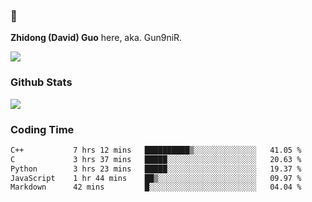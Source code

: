### 👋 

**Zhidong (David) Guo** here, aka. Gun9niR.

![](https://komarev.com/ghpvc/?username=Gun9niR&label=Total+Views)

### Github Stats

<img src="https://github-readme-stats.vercel.app/api?username=Gun9niR&count_private=true&show_icons=true&theme=vue-dark&hide_title=true">

### Coding Time

<!--START_SECTION:waka-->

```txt
C++           7 hrs 12 mins   ██████████▒░░░░░░░░░░░░░░   41.05 %
C             3 hrs 37 mins   █████░░░░░░░░░░░░░░░░░░░░   20.63 %
Python        3 hrs 23 mins   █████░░░░░░░░░░░░░░░░░░░░   19.37 %
JavaScript    1 hr 44 mins    ██▒░░░░░░░░░░░░░░░░░░░░░░   09.97 %
Markdown      42 mins         █░░░░░░░░░░░░░░░░░░░░░░░░   04.04 %
```

<!--END_SECTION:waka-->
